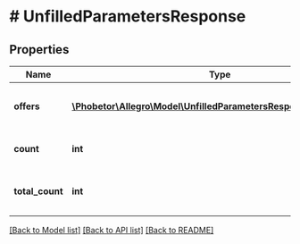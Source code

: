 # # UnfilledParametersResponse

## Properties

Name | Type | Description | Notes
------------ | ------------- | ------------- | -------------
**offers** | [**\Phobetor\Allegro\Model\UnfilledParametersResponseOffersInner[]**](UnfilledParametersResponseOffersInner.md) | List of offers unfilled parameters. | [optional]
**count** | **int** | Number of returned elements. | [optional]
**total_count** | **int** | Total number of available elements. | [optional]

[[Back to Model list]](../../README.md#models) [[Back to API list]](../../README.md#endpoints) [[Back to README]](../../README.md)
